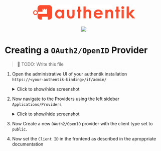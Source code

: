 <p align="center">
<img height="50dp" src="https://github.com/goauthentik/authentik/raw/3ecc715e91ed0bb8b019d2a8fe42d0eb6531a341/web/icons/icon_left_brand.svg"/><br><br>
<img src="https://img.shields.io/badge/Importance-High-critical?style=for-the-badge"/>
</p>

# Creating a `OAuth2/OpenID` Provider

> 📝 TODO: Write this file

1. Open the administrative UI of your authentik installation <br>
    `https://<your-authentik-binding>/if/admin/`
    <details>
    <summary>Click to show/hide screenshot</summary>

    ![](../img/authentik-admin-overview.png)
    </details>

2. Now navigate to the Providers using the left sidebar `Applications/Providers`
    <details>
    <summary>Click to show/hide screenshot</summary>

    ![](../img/authentik-provider-overview.png)
    </details>

3. Now Create a new `OAuth2/OpenID` provider with the client type set to 
    `public`.

4. Now set the `Client ID` in the frontend as described in the aproppriate documentation